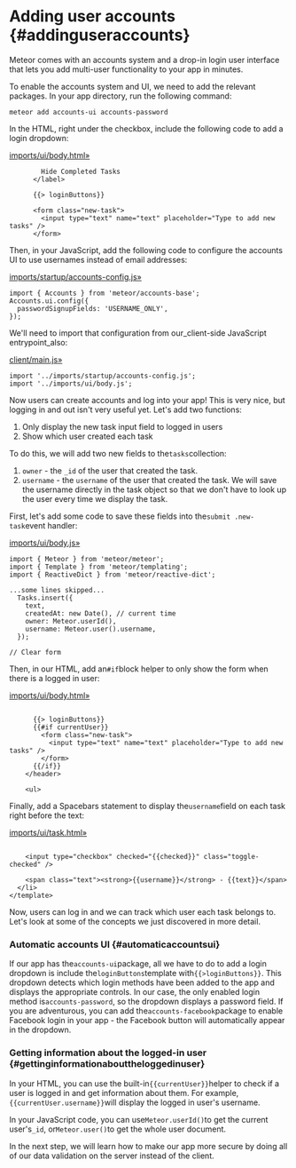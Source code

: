 # Adding user accounts {#addinguseraccounts}

Meteor comes with an accounts system and a drop-in login user interface that lets you add multi-user functionality to your app in minutes.

To enable the accounts system and UI, we need to add the relevant packages. In your app directory, run the following command:

```
meteor add accounts-ui accounts-password
```

In the HTML, right under the checkbox, include the following code to add a login dropdown:

[imports/ui/body.html»](https://github.com/meteor/simple-todos/commit/bc9fb936699c1ce8a0643e5c563043d560a04811)

```
        Hide Completed Tasks
      </label>

      {{> loginButtons}}

      <form class="new-task">
        <input type="text" name="text" placeholder="Type to add new tasks" />
      </form>
```

Then, in your JavaScript, add the following code to configure the accounts UI to use usernames instead of email addresses:

[imports/startup/accounts-config.js»](https://github.com/meteor/simple-todos/commit/7c48c9aa89e26eac39cc67046f85e54bab5889fe)

```
import { Accounts } from 'meteor/accounts-base';
Accounts.ui.config({
  passwordSignupFields: 'USERNAME_ONLY',
});
```

We'll need to import that configuration from our\_client-side JavaScript entrypoint\_also:

[client/main.js»](https://github.com/meteor/simple-todos/commit/47fde1a42d5d6d1b765b2f16d0f0cc48e0567be1)

```
import '../imports/startup/accounts-config.js';
import '../imports/ui/body.js';
```

Now users can create accounts and log into your app! This is very nice, but logging in and out isn't very useful yet. Let's add two functions:

1. Only display the new task input field to logged in users
2. Show which user created each task

To do this, we will add two new fields to the`tasks`collection:

1. `owner` - the `_id` of the user that created the task.
2. `username` - the `username` of the user that created the task. We will save the username directly in the task object so that we don't have to look up the user every time we display the task.

First, let's add some code to save these fields into the`submit .new-task`event handler:

[imports/ui/body.js»](https://github.com/meteor/simple-todos/commit/2e4234a228346ca731731166ca12aa38c857d82d)

```
import { Meteor } from 'meteor/meteor';
import { Template } from 'meteor/templating';
import { ReactiveDict } from 'meteor/reactive-dict';

...some lines skipped...
  Tasks.insert({
    text,
    createdAt: new Date(), // current time
    owner: Meteor.userId(),
    username: Meteor.user().username,
  });

// Clear form
```

Then, in our HTML, add an`#if`block helper to only show the form when there is a logged in user:

[imports/ui/body.html»](https://github.com/meteor/simple-todos/commit/7083c5b56ba521ed7f34a7039bb3510e6f522534)

```

      {{> loginButtons}}
      {{#if currentUser}}
        <form class="new-task">
          <input type="text" name="text" placeholder="Type to add new tasks" />
        </form>
      {{/if}}
    </header>
    
    <ul>
```

Finally, add a Spacebars statement to display the`username`field on each task right before the text:

[imports/ui/task.html»](https://github.com/meteor/simple-todos/commit/da75b1705c5d5ae3470f47406c261d4303f95a87)

```

    <input type="checkbox" checked="{{checked}}" class="toggle-checked" />
    
    <span class="text"><strong>{{username}}</strong> - {{text}}</span>
  </li>
</template>
```

Now, users can log in and we can track which user each task belongs to. Let's look at some of the concepts we just discovered in more detail.

### Automatic accounts UI {#automaticaccountsui}

If our app has the`accounts-ui`package, all we have to do to add a login dropdown is include the`loginButtons`template with`{{>loginButtons}}`. This dropdown detects which login methods have been added to the app and displays the appropriate controls. In our case, the only enabled login method is`accounts-password`, so the dropdown displays a password field. If you are adventurous, you can add the`accounts-facebook`package to enable Facebook login in your app - the Facebook button will automatically appear in the dropdown.

### Getting information about the logged-in user {#gettinginformationabouttheloggedinuser}

In your HTML, you can use the built-in`{{currentUser}}`helper to check if a user is logged in and get information about them. For example,`{{currentUser.username}}`will display the logged in user's username.

In your JavaScript code, you can use`Meteor.userId()`to get the current user's`_id`, or`Meteor.user()`to get the whole user document.

In the next step, we will learn how to make our app more secure by doing all of our data validation on the server instead of the client.

